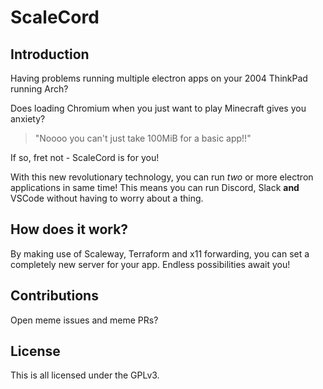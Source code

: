 # ScaleCord

## Introduction

Having problems running multiple electron apps on your 2004 ThinkPad running Arch?

Does loading Chromium when you just want to play Minecraft gives you anxiety?

> "Noooo you can't just take 100MiB for a basic app!!"


If so, fret not - ScaleCord is for you!

With this new revolutionary technology, you can run *two* or more electron applications in same time!
This means you can run Discord, Slack **and** VSCode without having to worry about a thing.

## How does it work?

By making use of Scaleway, Terraform and x11 forwarding, you can set a completely new server for your app. 
Endless possibilities await you!


## Contributions

Open meme issues and meme PRs?

## License

This is all licensed under the GPLv3.
